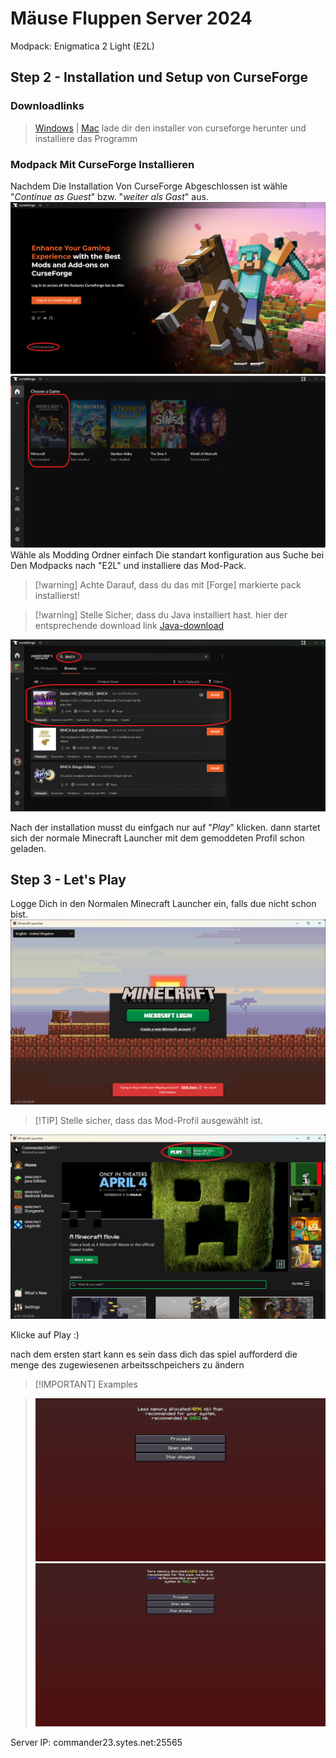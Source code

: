# Mäuse Fluppen Server 2024

Modpack:
Enigmatica 2 Light (E2L)




## Step 2 - Installation und Setup von CurseForge
### Downloadlinks
>[Windows](https://download.overwolf.com/install/Download?PartnerId=4047&utm_term=eyJkb21haW4iOiJjZi13ZWIifQ%3D%3D) | 
[Mac](https://curseforge.overwolf.com/downloads/curseforge-latest.dmg)
lade dir den installer von curseforge herunter und installiere das Programm
### Modpack Mit CurseForge Installieren
Nachdem Die Installation Von CurseForge Abgeschlossen ist wähle "*Continue as Guest*" bzw. "*weiter als Gast*" aus.
![](.images/CurseForge_install_01.png)
![](.images/CurseForge_install_02.png)
Wähle als Modding Ordner einfach Die standart konfiguration aus
Suche bei Den Modpacks nach "E2L" und installiere das Mod-Pack.

>[!warning] Achte Darauf, dass du das mit [Forge] markierte pack installierst!

>[!warning] Stelle Sicher, dass du Java installiert hast. hier der entsprechende download link [Java-download](https://www.java.com/de/download/manual.jsp)

![](.images/CurseForge_install_03.png)

Nach der installation musst du einfgach nur auf "*Play*" klicken. dann startet sich der normale Minecraft Launcher mit dem gemoddeten Profil schon geladen.  

## Step 3 - Let's Play
Logge Dich in den Normalen Minecraft Launcher ein, falls due nicht schon bist.
![](.images/MC_Launcher_setup_01.png)

>[!TIP] Stelle sicher, dass das Mod-Profil ausgewählt ist.

![](.images/MC_Launcher_setup_02.png)

Klicke auf Play :)

nach dem ersten start kann es sein dass dich das spiel aufforderd die menge des zugewiesenen arbeitsschpeichers zu ändern
>[!IMPORTANT] Examples

>![](.images/MC_setup_01.png)
>![](.images/MC_setup_02.png)

Server IP: commander23.sytes.net:25565
